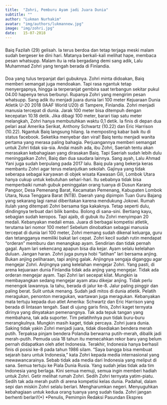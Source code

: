 ```yaml
---
title:  "Zohri, Pemburu Ayam jadi Juara Dunia"
subtitle: ""
author: "Lukman Nurhakim"
avatar: "img/authors/lukmannew.jpg"
image: "img/zohri.jpg"
date:   15-07-2018
---
```


###
Baiq Fazilah (29) gelisah. Ia terus berdoa dan tetap terjaga meski malam sudah bergeser ke dini hari. Matanya berkali-kali melihat hape, membaca pesan whatsupp. Malam itu ia rela bergadang demi sang adik, Lalu Muhammad Zohri yang tengah berada di Finlandia. 


### 
Doa yang tulus terpanjat dari gubuknya. Zohri minta didoakan, Baiq memberi semangat juga mendoakan. Tapi rasa ngantuk tetap menyergapnya, hingga ia terperanjat gembira saat terbangun sekitar pukul 04.00 hapenya terus berbunyi. 
Rupanya Zohri yang mengirim pesan whatsupp. Sang adik itu menjadi juara dunia lari 100 meter Kejuaraan Dunia Atletik U-20 2018 (IAAF World U20) di Tampere, Finlandia. Zohri menjadi manusia tercepat di dunia. Jarak 100 meter bisa ditempuh dengan kecepatan 10.18 detik. Jika dibagi 100 meter, barari tiap satu meter melangkah, Zohri hanya membutuhkan waktu 0,1 detik. 
Ia finis di depan dua pelari asal Amerika Serikat, Anthony Schwartz (10.22) dan Eric Harrison (10.22).
Ngantuk Baiq langsung hilang. Ia memposting kabar baik itu di status facebook. Seketika menyebar dan viral!
Baiq tentu menjadi wanita pertama yang merasa paling bahagia. Perjuangannya memberi semangat untuk Zohri tidak sia-sia. Andai masih ada, ibu Zohri, Saeriah tentu akan merasakan kebahagiaan yang dirasakan Baiq. Tapi Saeriah sudah lebih dulu meninggalkan Zohri, Baiq dan dua saudara lainnya. Sang ayah, Lalu Ahmad Yani juga sudah berpulang pada 2017 lalu.
Baiq pula yang bekerja keras membantu Zohri agar terus melanjutkan sekolah. Gajinya yang tidak seberapa sebagai karyawan di objek wisata Kawasan Gili, Lombok Utara hanya cukup untuk kebutuhan sehari-hari. Itu sebabnya tidak bisa memperbaiki rumah gubuk peninggalan orang tuanya di Dusun Karang Pangsor, Desa Pemenang Barat, Kecamatan Pemenang, Kabupaten Lombok Utara, Nusa Tenggara Barat (NTB). Daerah yang dipimpin Tuan Guru Bajang yang sekarang lagi ramai diberitakan karena mendukung Jokowi.
Rumah itulah yang ditempati Zohri bersama tiga kakaknya. Tetap seperti dulu, dindingnya terbuat dari bilik bambu. Bolong di sana-sini. Bertiang kayu, sebagian sudah keropos. Tapi ajaib, di gubuk itu Zohri menyimpan 20 medali. Kebanyakan medali emas. Juara di berbagai kompetisi atletik, terutama lari nomor 100 meter!
Sebelum dinobatkan sebagai manusia tercepat di dunia lari 100 meter, Zohri memang sudah dikenal keluarga, guru dan tetangganya memiliki bakat lari cepat. Zohri kecil sudah rutin mendapat “orderan” memburu dan menangkap ayam. Sendirian dan tidak pernah gagal. Ayam lari sekencang apapun bisa dia kejar. Ayam selalu kelelahan duluan.
Jangan haran. Zohri juga punya hobi “latihan” lari bersama anjing. Bukan anjing peliharaan, tapi anjing galak. Anjingnya sengaja diganggu agar mengejar Zohri. Anjingnya yang kelelahan mengejar Zohri.
Yang pasti, di arena kejuaraan dunia Finlandia tidak ada anjing yang mengejar. Tidak ada orderan mengejar ayam. Tapi Zohri lari secepat kilat. Mungkin ia membayangkan sedang mengejar ayam atau dikejar anjing. Tidak perlu menengok lawannya. Ia tahu, berada di jalur ke-8. Jalur paling pinggir dan paling berat. Sulit untuk menang. Sudah jadi mitos di dunia atletik. 
Pelatih meragukan, penonton meragukan, wartawan juga meragukan. Kebanyakan mata tertuju kepada duo atlet Amerika: Schwartz dan Eric Harrison yang berada di lintasan tengah. Saat di ujung garis finis, Zohri kaget ternyata dirinya yang dinyatakan pemenangnya. Tak ada tepuk tangan yang membahana, tak ada suporter. Tim pelatihnhya pun tidak buru-buru merangkulnya. Mungkin masih kaget, tidak percaya. Zohri juara dunia. Saking tidak yakin Zohri menjadi juara, tidak disediakan bendera merah putih. Terpaksa pinjam bendera Polandia berwarna putih-merah, dibalik jadi merah-putih. 
Pemuda usia 18 tahun itu memecahkan rekor baru yang belum pernah didapatkan oleh atlet Indonesia. Terakhir, Indonesia hanya berhasil finis di posisi ke-8 pada tahun 1986 silam.
“Saya bangga bisa membuat sejarah baru untuk Indonesia,” kata Zohri kepada media internasional yang mewawancarainya. Sebab tidak ada media dari Indonesia yang meliput di sana. Semua tertuju ke Piala Dunia Rusia. Yang sudah jelas tidak ada tim Indonesia yang berlaga.
Kini semua memuji, semua ingin memberi hadiah untuk Zohri. Getir melihat rumah Zohri. Sedih Zohri ternyata yatim-piatu. Sedih tak ada merah putih di arena kompetisi kelas dunia. Padahal, dalam sepi dan miskin Zohri selalu berlari. Mengharumkan negeri. Menyuguhkan kebahagiaan untuk kedua orang tuanya yang sudah tiada. Zohri jangan berhenti berlari!(*)
*Penulis, Pemimpin Redaksi Pasundan Ekspres
